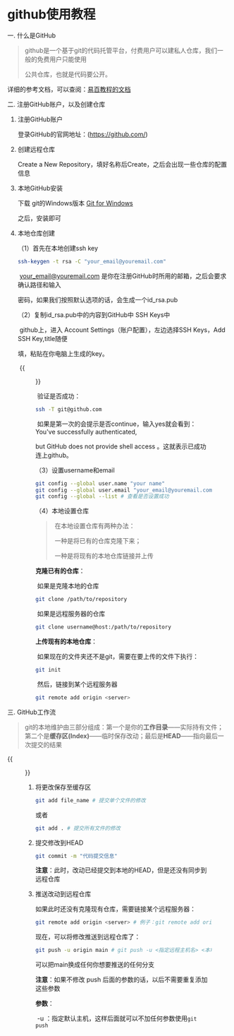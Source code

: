 # github使用教程




一. 什么是GitHub

> ​	github是一个基于git的代码托管平台，付费用户可以建私人仓库，我们一般的免费用户只能使用
>
> 公共仓库，也就是代码要公开。

详细的参考文档，可以查阅：[易百教程的文档](https://www.yiibai.com/git/)

二. 注册GitHub账户，以及创建仓库

1. 注册GitHub账户

   登录GitHub的官网地址：(https://github.com/)

2. 创建远程仓库

   Create a New Repository，填好名称后Create，之后会出现一些仓库的配置信息

3. 本地GitHub安装

   下载 git的Windows版本 [Git for Windows](https://gitforwindows.org/)

   之后，安装即可

4. 本地仓库创建

   （1）首先在本地创建ssh key

   ```bash
   ssh-keygen -t rsa -C "your_email@youremail.com"
   ```

   ​	your_email@youremail.com 是你在注册GitHub时所用的邮箱，之后会要求确认路径和输入

   密码，如果我们按照默认选项的话，会生成一个id_rsa.pub

   （2）复制id_rsa.pub中的内容到GitHub中 SSH Keys中

   ​	github上，进入 Account Settings（账户配置），左边选择SSH Keys，Add SSH Key,title随便

   填，粘贴在你电脑上生成的key。

   ​	{{<figure src="/images/GitHub-sshkeys.png" title="git三部分">}}

   ​	验证是否成功：

   ```bash
   ssh -T git@github.com
   ```

   ​	如果是第一次的会提示是否continue，输入yes就会看到：You've successfully authenticated, 

   but GitHub does not provide shell access 。这就表示已成功连上github。

   （3）设置username和email

   ```bash
   git config --global user.name "your name"
   git config --global user.email "your_email@youremail.com"
   git config --global --list # 查看是否设置成功
   ```

   （4）本地设置仓库

   > ​	在本地设置仓库有两种办法：
   >
   > ​			一种是将已有的仓库克隆下来；
   >
   > ​			一种是将现有的本地仓库链接并上传

   **克隆已有的仓库**：

   ​	如果是克隆本地的仓库

   ```bash
   git clone /path/to/repository 
   ```

   ​	如果是远程服务器的仓库

   ```bash
   git clone username@host:/path/to/repository
   ```

   **上传现有的本地仓库**：

   ​	如果现在的文件夹还不是git，需要在要上传的文件下执行：

   ```bash
   git init
   ```

   ​	然后，链接到某个远程服务器

   ```bash
   git remote add origin <server>
   ```

   

三. GitHub工作流

> ​	git的本地维护由三部分组成：第一个是你的**工作目录**——实际持有文件；第二个是**缓存区(Index)**——临时保存改动；最后是**HEAD**——指向最后一次提交的结果

{{<figure src="/images/GitHub-trees.png" title="git三部分">}}
1. 将更改保存至缓存区

   ```bash
   git add file_name # 提交单个文件的修改
   ```

   或者

   ```bash
   git add . # 提交所有文件的修改
   ```

2. 提交修改到HEAD

   ```bash
   git commit -m "代码提交信息"
   ```

   **注意**：此时，改动已经提交到本地的HEAD，但是还没有同步到远程仓库

3. 推送改动到远程仓库

   如果此时还没有克隆现有仓库，需要链接某个远程服务器：

   ```bash
   git remote add origin <server> # 例子：git remote add origin git@github.com:liangyi0506/liangyi0506.github.io.git
   ```

   现在，可以将修改推送到远程仓库了：

   ```bash
   git push -u origin main # git push -u <指定远程主机名> <本地分支名>:<远程分支名>
   ```

   可以把main换成任何你想要推送的任何分支

   **注意**：如果不修改 push 后面的参数的话，以后不需要重复添加这些参数

   **参数**：

   ​	-u ：指定默认主机，这样后面就可以不加任何参数使用`git push`


